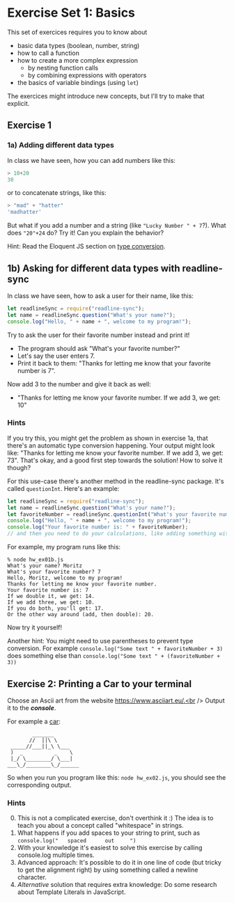 # Exercise Set 1: Basics

This set of exercices requires you to know about

-   basic data types (boolean, number, string)
-   how to call a function
-   how to create a more complex expression
    -   by nesting function calls
    -   by combining expressions with operators
-   the basics of variable bindings (using `let`)

The exercices might introduce new concepts, but I'll try to make that explicit.

## Exercise 1

### 1a) Adding different data types

In class we have seen, how you can add numbers like this:

```js
> 10+20
30
```

or to concatenate strings, like this:

```js
> "mad" + "hatter"
'madhatter'
```

But what if you add a number and a string (like `"Lucky Number " + 7`?).
What does `"20"+24` do? Try it! Can you explain the behavior?

Hint: Read the Eloquent JS section on [type conversion](https://eloquentjavascript.net/01_values.html#h-AY+YGu6qyM).

## 1b) Asking for different data types with readline-sync

In class we have seen, how to ask a user for their name, like this:

```js
let readlineSync = require("readline-sync");
let name = readlineSync.question("What's your name?");
console.log("Hello, " + name + ", welcome to my program!");
```

Try to ask the user for their favorite number instead and print it!

-   The program should ask "What's your favorite number?"
-   Let's say the user enters 7.
-   Print it back to them: "Thanks for letting me know that your favorite number is 7".

Now add 3 to the number and give it back as well:

-   "Thanks for letting me know your favorite number. If we add 3, we get: 10"

### Hints

If you try this, you might get the problem as shown in exercise 1a, that there's an automatic type conversion happening.
Your output might look like: "Thanks for letting me know your favorite number. If we add 3, we get: 73".
That's okay, and a good first step towards the solution! How to solve it though?

For this use-case there's another method in the readline-sync package. It's called `questionInt`. Here's an example:

```js
let readlineSync = require("readline-sync");
let name = readlineSync.question("What's your name?");
let favoriteNumber = readlineSync.questionInt("What's your favorite number?");
console.log("Hello, " + name + ", welcome to my program!");
console.log("Your favorite number is: " + favoriteNumber);
// and then you need to do your calculations, like adding something with the number here :)
```

For example, my program runs like this:

```
% node hw_ex01b.js
What's your name? Moritz
What's your favorite number? 7
Hello, Moritz, welcome to my program!
Thanks for letting me know your favorite number.
Your favorite number is: 7
If we double it, we get: 14.
If we add three, we get: 10.
If you do both, you'll get: 17.
Or the other way around (add, then double): 20.
```

Now try it yourself!

Another hint: You might need to use parentheses to prevent type conversion. For example `console.log("Some text " + favoriteNumber + 3)` does something else than `console.log("Some text " + (favoriteNumber + 3))`

## Exercise 2: Printing a Car to your terminal

Choose an Ascii art from the website https://www.asciiart.eu/.<br />
Output it to the **_console_**.

For example a [car](https://www.asciiart.eu/vehicles/cars):

```
￼       _______
       //  ||\ \
 _____//___||_\ \___
 )  _          _    \
 |_/ \________/ \___|
___\_/________\_/______
```

So when you run you program like this: `node hw_ex02.js`, you should see the corresponding output.

### Hints

0. This is not a complicated exercise, don't overthink it :) The idea is to teach you about a concept called "whitespace" in strings.
1. What happens if you add spaces to your string to print, such as `console.log("   spaced      out     ")`
2. With your knowledge it's easiest to solve this exercise by calling console.log multiple times.
3. Advanced approach: It's possible to do it in one line of code (but tricky to get the alignment right) by using something called a newline character.
4. _Alternative_ solution that requires extra knowledge: Do some research about Template Literals in JavaScript.

